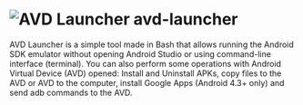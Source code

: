 # ![AVD Launcher](http://cdn3.aptoide.com/imgs/a/d/c/adc53969fb60384ae370ef13555a3ff4.png) avd-launcher
AVD Launcher is a simple tool made in Bash that allows running the Android SDK emulator without opening Android Studio or using command-line interface (terminal). You can also perform some operations with Android Virtual Device (AVD) opened: Install and Uninstall APKs, copy files to the AVD or AVD to the computer, install Google Apps (Android 4.3+ only) and send adb commands to the AVD.

